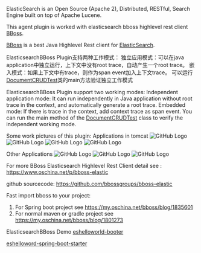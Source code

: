 ElasticSearch is an Open Source (Apache 2), Distributed, RESTful, Search Engine built on top of Apache Lucene.

This agent plugin is worked with elasticsearch bboss highlevel rest client [BBoss][bs].

[BBoss][bs] is a best Java Highlevel Rest client for [ElasticSearch][es].

ElasticsearchBBoss Plugin支持两种工作模式：
独立应用模式：可以在java application中独立运行，上下文中没有root trace，自动产生一个root trace。
嵌入模式：如果上下文中有trace，则作为span event加入上下文trace。
可以运行[DocumentCRUDTest][DocumentCRUDTest]类的main方法验证独立工作模式


ElasticsearchBBoss Plugin support two working modes:
Independent application mode: It can run independently in Java application without root trace in the context, and automatically generate a root trace.
Embedded mode: If there is trace in the context, add context trace as span event.
You can run the main method of the [DocumentCRUDTest][DocumentCRUDTest] class to verify the independent working mode.

Some work pictures of this plugin:
Applications in tomcat
![GitHub Logo](https://oscimg.oschina.net/oscnet/9c140814559b0c6123bf0e4f8cad51f22ab.jpg)
![GitHub Logo](https://oscimg.oschina.net/oscnet/eb1cf3aa824895b5a8c74a58c4aef438e6f.jpg)
![GitHub Logo](https://oscimg.oschina.net/oscnet/d2a7ea5c30c4ea22b74e78394cb696700ed.jpg)
![GitHub Logo](https://oscimg.oschina.net/oscnet/832bea5ef5064bf6db5544eb4bdc309290d.jpg)

Other Applications 
![GitHub Logo](https://oscimg.oschina.net/oscnet/071ce3018b10fe45136752f2a0ba470c88a.jpg)
![GitHub Logo](https://oscimg.oschina.net/oscnet/91d13619839e9f2d7613afe3e3df09d2cb9.jpg)
![GitHub Logo](https://oscimg.oschina.net/oscnet/3717ae9eb8b3cf6846dada06ee20601ab31.jpg)

For more BBoss Elasticsearch Highlevel Rest Client detail see :
 https://www.oschina.net/p/bboss-elastic

github sourcecode:
https://github.com/bbossgroups/bboss-elastic 

Fast import bboss to your project:
1. For Spring boot project see
https://my.oschina.net/bboss/blog/1835601
2. For normal maven or gradle project see
https://my.oschina.net/bboss/blog/1801273 

ElasticsearchBBoss Demo
[eshelloworld-booter][booter]

[eshelloword-spring-boot-starter][springbooter]

[booter]: https://github.com/bbossgroups/eshelloword-booter
[springbooter]: https://github.com/bbossgroups/eshelloword-spring-boot-starter

[bs]: https://github.com/bbossgroups/bboss-elastic
[es]: http://www.elasticsearch.org
[DocumentCRUDTest]: https://github.com/bbossgroups/eshelloword-booter/blob/master/src/test/java/org/bboss/elasticsearchtest/crud/DocumentCRUDTest.java


 